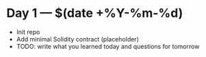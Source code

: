 # Day 1 — $(date +%Y-%m-%d)
- Init repo
- Add minimal Solidity contract (placeholder)
- TODO: write what you learned today and questions for tomorrow
